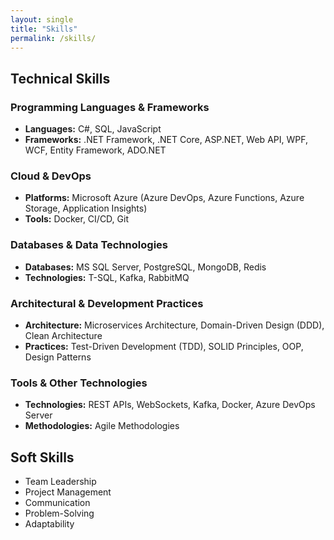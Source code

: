 ```yaml
---
layout: single
title: "Skills"
permalink: /skills/
---
```


## Technical Skills

### Programming Languages & Frameworks
- **Languages:** C#, SQL, JavaScript
- **Frameworks:** .NET Framework, .NET Core, ASP.NET, Web API, WPF, WCF, Entity Framework, ADO.NET

### Cloud & DevOps
- **Platforms:** Microsoft Azure (Azure DevOps, Azure Functions, Azure Storage, Application Insights)
- **Tools:** Docker, CI/CD, Git

### Databases & Data Technologies
- **Databases:** MS SQL Server, PostgreSQL, MongoDB, Redis
- **Technologies:** T-SQL, Kafka, RabbitMQ

### Architectural & Development Practices
- **Architecture:** Microservices Architecture, Domain-Driven Design (DDD), Clean Architecture
- **Practices:** Test-Driven Development (TDD), SOLID Principles, OOP, Design Patterns

### Tools & Other Technologies
- **Technologies:** REST APIs, WebSockets, Kafka, Docker, Azure DevOps Server
- **Methodologies:** Agile Methodologies

## Soft Skills
- Team Leadership
- Project Management
- Communication
- Problem-Solving
- Adaptability
